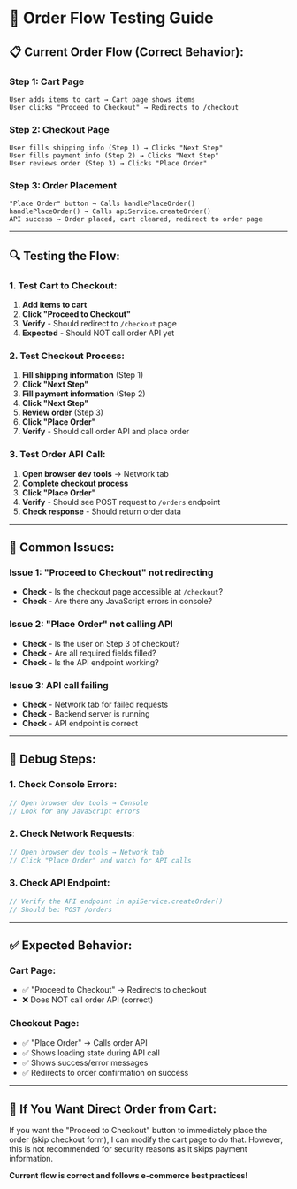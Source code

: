 # 🧪 Order Flow Testing Guide

## 📋 **Current Order Flow (Correct Behavior):**

### **Step 1: Cart Page**
```
User adds items to cart → Cart page shows items
User clicks "Proceed to Checkout" → Redirects to /checkout
```

### **Step 2: Checkout Page**
```
User fills shipping info (Step 1) → Clicks "Next Step"
User fills payment info (Step 2) → Clicks "Next Step"  
User reviews order (Step 3) → Clicks "Place Order"
```

### **Step 3: Order Placement**
```
"Place Order" button → Calls handlePlaceOrder()
handlePlaceOrder() → Calls apiService.createOrder()
API success → Order placed, cart cleared, redirect to order page
```

---

## 🔍 **Testing the Flow:**

### **1. Test Cart to Checkout:**
1. **Add items to cart**
2. **Click "Proceed to Checkout"**
3. **Verify** - Should redirect to `/checkout` page
4. **Expected** - Should NOT call order API yet

### **2. Test Checkout Process:**
1. **Fill shipping information** (Step 1)
2. **Click "Next Step"**
3. **Fill payment information** (Step 2)
4. **Click "Next Step"**
5. **Review order** (Step 3)
6. **Click "Place Order"**
7. **Verify** - Should call order API and place order

### **3. Test Order API Call:**
1. **Open browser dev tools** → Network tab
2. **Complete checkout process**
3. **Click "Place Order"**
4. **Verify** - Should see POST request to `/orders` endpoint
5. **Check response** - Should return order data

---

## 🚨 **Common Issues:**

### **Issue 1: "Proceed to Checkout" not redirecting**
- **Check** - Is the checkout page accessible at `/checkout`?
- **Check** - Are there any JavaScript errors in console?

### **Issue 2: "Place Order" not calling API**
- **Check** - Is the user on Step 3 of checkout?
- **Check** - Are all required fields filled?
- **Check** - Is the API endpoint working?

### **Issue 3: API call failing**
- **Check** - Network tab for failed requests
- **Check** - Backend server is running
- **Check** - API endpoint is correct

---

## 🔧 **Debug Steps:**

### **1. Check Console Errors:**
```javascript
// Open browser dev tools → Console
// Look for any JavaScript errors
```

### **2. Check Network Requests:**
```javascript
// Open browser dev tools → Network tab
// Click "Place Order" and watch for API calls
```

### **3. Check API Endpoint:**
```javascript
// Verify the API endpoint in apiService.createOrder()
// Should be: POST /orders
```

---

## ✅ **Expected Behavior:**

### **Cart Page:**
- ✅ "Proceed to Checkout" → Redirects to checkout
- ❌ Does NOT call order API (correct)

### **Checkout Page:**
- ✅ "Place Order" → Calls order API
- ✅ Shows loading state during API call
- ✅ Shows success/error messages
- ✅ Redirects to order confirmation on success

---

## 🎯 **If You Want Direct Order from Cart:**

If you want the "Proceed to Checkout" button to immediately place the order (skip checkout form), I can modify the cart page to do that. However, this is not recommended for security reasons as it skips payment information.

**Current flow is correct and follows e-commerce best practices!**
